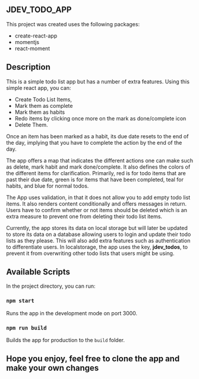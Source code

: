 ## JDEV_TODO_APP
This project was created uses the following packages:
  * create-react-app
  * momentjs
  * react-moment

## Description
This is a simple todo list app but has a number of extra features. Using this simple react app, you can: <br />
  * Create Todo List Items,
  * Mark them as complete
  * Mark them as habits
  * Redo items by clicking once more on the mark as done/complete icon
  * Delete Them.
 
Once an item has been marked as a habit, its due date resets to the end of the day, implying that you have to complete the action by the end of the day. 

The app offers a map that indicates the different actions one can make such as delete, mark habit and mark done/complete. 
It also defines the colors of the different items for clarification. Primarily, red is for todo items that are past their due date, green is for items that have been completed, teal for habits, and blue for normal todos.

The App uses validation, in that it does not allow you to add empty todo list items. It also renders content conditionally and offers messages in return. Users have to confirm whether or not items should be deleted which is an extra measure to prevent one from deleting their todo list items.

Currently, the app stores its data on local storage but will later be updated to store its data on a database allowing users to login and update their todo lists as they please. This will also add extra features such as authentication to differentiate users. In localstorage, the app uses the key, **jdev_todos**, to prevent it from overwriting other todo lists that users might be using.

## Available Scripts

In the project directory, you can run:

### `npm start`

Runs the app in the development mode on port 3000.<br />

### `npm run build`

Builds the app for production to the `build` folder.<br />

## Hope you enjoy, feel free to clone the app and make your own changes

